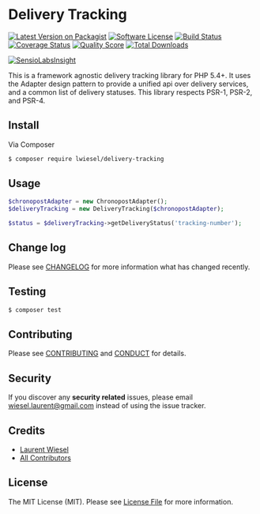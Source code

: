 # Delivery Tracking

[![Latest Version on Packagist][ico-version]][link-packagist]
[![Software License][ico-license]](LICENSE.md)
[![Build Status][ico-travis]][link-travis]
[![Coverage Status][ico-scrutinizer]][link-scrutinizer]
[![Quality Score][ico-code-quality]][link-code-quality]
[![Total Downloads][ico-downloads]][link-downloads]

[![SensioLabsInsight](https://insight.sensiolabs.com/projects/630d6d84-14d4-439d-ba30-0cb0b84f8d01/big.png)](https://insight.sensiolabs.com/projects/630d6d84-14d4-439d-ba30-0cb0b84f8d01)

This is a framework agnostic delivery tracking library for PHP 5.4+.
It uses the Adapter design pattern to provide a unified api over delivery services, and a common list of delivery statuses.
This library respects PSR-1, PSR-2, and PSR-4. 

## Install

Via Composer

``` bash
$ composer require lwiesel/delivery-tracking
```

## Usage

``` php
$chronopostAdapter = new ChronopostAdapter();
$deliveryTracking = new DeliveryTracking($chronopostAdapter);

$status = $deliveryTracking->getDeliveryStatus('tracking-number');
```

## Change log

Please see [CHANGELOG](CHANGELOG.md) for more information what has changed recently.

## Testing

``` bash
$ composer test
```

## Contributing

Please see [CONTRIBUTING](CONTRIBUTING.md) and [CONDUCT](CONDUCT.md) for details.

## Security

If you discover any **security related** issues, please email wiesel.laurent@gmail.com instead of using the issue tracker.

## Credits

- [Laurent Wiesel][link-author]
- [All Contributors][link-contributors]

## License

The MIT License (MIT). Please see [License File](LICENSE.md) for more information.

[ico-version]: https://img.shields.io/packagist/v/lwiesel/delivery-tracking.svg?style=flat-square
[ico-license]: https://img.shields.io/badge/license-MIT-brightgreen.svg?style=flat-square
[ico-travis]: https://img.shields.io/travis/lwiesel/delivery-tracking/master.svg?style=flat-square
[ico-scrutinizer]: https://img.shields.io/scrutinizer/coverage/g/lwiesel/delivery-tracking.svg?style=flat-square
[ico-code-quality]: https://img.shields.io/scrutinizer/g/lwiesel/delivery-tracking.svg?style=flat-square
[ico-downloads]: https://img.shields.io/packagist/dt/lwiesel/delivery-tracking.svg?style=flat-square

[link-packagist]: https://packagist.org/packages/lwiesel/delivery-tracking
[link-travis]: https://travis-ci.org/lwiesel/delivery-tracking
[link-scrutinizer]: https://scrutinizer-ci.com/g/lwiesel/delivery-tracking/code-structure
[link-code-quality]: https://scrutinizer-ci.com/g/lwiesel/delivery-tracking
[link-downloads]: https://packagist.org/packages/lwiesel/delivery-tracking
[link-author]: https://github.com/lwiesel
[link-contributors]: ../../contributors
